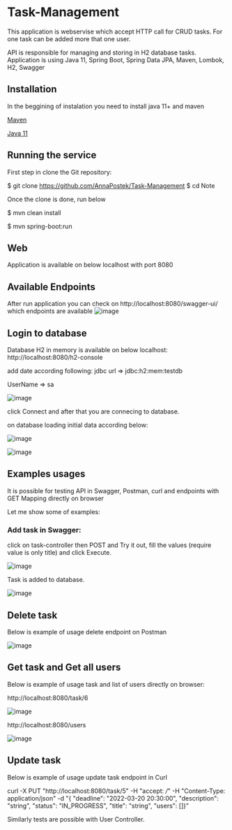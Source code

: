 # Task-Management
This application is webservise which accept HTTP call for CRUD tasks. For one task can be added more that one user. 

API is responsible for managing and storing in H2 database tasks.
Application is using Java 11, Spring Boot, Spring Data JPA, Maven, Lombok, H2, Swagger


## Installation
In the beggining of instalation you need to install java 11+ and maven

[Maven](https://maven.apache.org/download.cgi)

[Java 11](https://adoptopenjdk.net/)


## Running the service 
First step in clone the Git repository:

$ git clone https://github.com/AnnaPostek/Task-Management
$ cd Note

Once the clone is done, run below

$ mvn clean install

$ mvn spring-boot:run

## Web
Application is available on below localhost with port 8080

## Available Endpoints
After run application you can check on http://localhost:8080/swagger-ui/ which endpoints are available
![image](https://user-images.githubusercontent.com/56793192/159158695-ed2bfaa8-298c-4a39-ace4-f863750f944d.png)

## Login to database
Database H2 in memory is available on below localhost:
http://localhost:8080/h2-console

add date according following:
jdbc url => jdbc:h2:mem:testdb

UserName => sa

![image](https://user-images.githubusercontent.com/56793192/112542027-5f740200-8db4-11eb-9bd9-47f63cd7cc7c.png)

click Connect and after that you are connecing to database.

on database loading initial data according below:

![image](https://user-images.githubusercontent.com/56793192/159184928-a877f6b0-9db8-4fcd-947c-9b439a903d56.png)

![image](https://user-images.githubusercontent.com/56793192/159184907-c31faa70-508e-4453-bf5e-1d92d46da621.png)

## Examples usages
It is possible for testing API in Swagger, Postman, curl and endpoints with GET Mapping directly on browser

Let me show some of examples:

### Add task in Swagger: 
click on task-controller then POST and Try it out, fill the values (require value is only title) and click Execute. 

![image](https://user-images.githubusercontent.com/56793192/159184258-9c2f6a13-9e91-42b3-bd3b-b99927ccb0de.png)

Task is added to database.

![image](https://user-images.githubusercontent.com/56793192/159184316-c0bfc680-4cd6-4111-ae1d-dbf628b517c3.png)

## Delete task
Below is example of usage delete endpoint on Postman

![image](https://user-images.githubusercontent.com/56793192/159184426-d994f4df-7c5a-47c5-8580-523afb938383.png)

## Get task and Get all users
Below is example of usage task and list of users directly on browser:

http://localhost:8080/task/6

![image](https://user-images.githubusercontent.com/56793192/159184619-d4b1eb3b-4a52-479b-af61-e48581421e4d.png)

http://localhost:8080/users

![image](https://user-images.githubusercontent.com/56793192/159184572-9f34564d-53af-4ee5-a375-5cd0c44087b1.png)

## Update task
Below is example of usage update task endpoint in Curl

curl -X PUT "http://localhost:8080/task/5" -H "accept: */*" -H "Content-Type: application/json" -d "{ \"deadline\": \"2022-03-20 20:30:00\", \"description\": \"string\", \"status\": \"IN_PROGRESS\", \"title\": \"string\", \"users\": []}"


Similarly tests are possible with User Controller.
